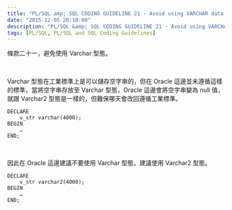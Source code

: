 ```yaml
---
title: "PL/SQL amp; SQL CODING GUIDELINE 21 - Avoid using VARCHAR data type"
date: "2015-12-05 20:10:00"
description: "PL/SQL &amp; SQL CODING GUIDELINE 21 - Avoid using VARCHAR data type"
tags: [PL/SQL, PL/SQL and SQL Coding Guidelines]
---
```



條款二十一，避免使用 Varchar 型態。  

<!-- More -->

<br/>


Varchar 型態在工業標準上是可以儲存空字串的，但在 Oracle 這邊並未遵循這樣的標準，當將空字串存放至 Varchar 型態，Oracle 這邊會將空字串變為 null 值，就跟 Varchar2 型態是一樣的，但難保哪天會改回遵循工業標準。  

```psql
DECLARE 
    v_str varchar(4000);
BEGIN 
    …
END;
```

<Br/>


因此在 Oracle 這邊建議不要使用 Varchar 型態，建議使用 Varchar2 型態。

```psql
DECLARE 
    v_str varchar2(4000); 
BEGIN 
    …
END;
```
